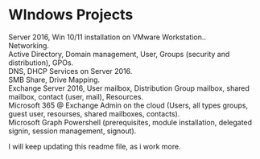# WIndows Projects<br>
Server 2016, Win 10/11 installation on VMware Workstation..<br>
Networking.<br>
Active Directory, Domain management, User, Groups (security and distribution), GPOs.<br>
DNS, DHCP Services on Server 2016.<br>
SMB Share, Drive Mapping.<br>
Exchange Server 2016, User mailbox, Distribution Group mailbox, shared mailbox, contact (user, mail), Resources.<br>
Microsoft 365 @ Exchange Admin on the cloud (Users, all types groups, guest user, resourses, shared mailboxes, contacts).<br>
Microsoft Graph Powershell (prerequisites, module installation, delegated signin, session management, signout).<br>

I will keep updating this readme file, as i work more.<br>
